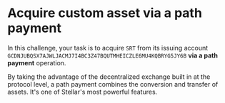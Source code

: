 # Acquire custom asset via a path payment
In this challenge, your task is to acquire `SRT` from its issuing account `GCDNJUBQSX7AJWLJACMJ7I4BC3Z47BQUTMHEICZLE6MU4KQBRYG5JY6B` **via a path payment** operation.

By taking the advantage of the decentralized exchange built in at the protocol level, a path payment combines the conversion and transfer of assets. It's one of Stellar's most powerful features.

